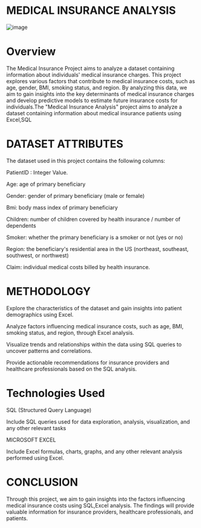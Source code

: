# MEDICAL INSURANCE ANALYSIS

![image](https://github.com/Lathishkumar20/Medical_insurance_project/assets/142078468/b33574b5-4dfe-4671-b735-7c1552c04786)

# Overview
The Medical Insurance Project aims to analyze a dataset containing information about individuals' medical insurance charges. This project explores various factors that contribute to medical insurance costs, such as age, gender, BMI, smoking status, and region. By analyzing this data, we aim to gain insights into the key determinants of medical insurance charges and develop predictive models to estimate future insurance costs for individuals.The "Medical Insurance Analysis" project aims to analyze a dataset containing information about medical insurance patients using Excel,SQL

# DATASET ATTRIBUTES
The dataset used in this project contains the following columns:

PatientID : Integer Value.

Age: age of primary beneficiary

Gender: gender of primary beneficiary (male or female)

Bmi: body mass index of primary beneficiary

Children: number of children covered by health insurance / number of dependents

Smoker: whether the primary beneficiary is a smoker or not (yes or no)

Region: the beneficiary's residential area in the US (northeast, southeast, southwest, or northwest)

Claim: individual medical costs billed by health insurance.


# METHODOLOGY

Explore the characteristics of the dataset and gain insights into patient demographics using Excel.

Analyze factors influencing medical insurance costs, such as age, BMI, smoking status, and region, through Excel analysis.

Visualize trends and relationships within the data using SQL queries to uncover patterns and correlations.

Provide actionable recommendations for insurance providers and healthcare professionals based on the SQL analysis.

# Technologies Used
SQL (Structured Query Language)

Include SQL queries used for data exploration, analysis, visualization, and any other relevant tasks

MICROSOFT EXCEL

Include Excel formulas, charts, graphs, and any other relevant analysis performed using Excel.

# CONCLUSION

Through this project, we aim to gain insights into the factors influencing medical insurance costs using SQL,Excel analysis. 
The findings will provide valuable information for insurance providers, healthcare professionals, and patients.
